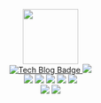 

<div id="header" align="center">
    <img src="https://media.giphy.com/media/M9gbBd9nbDrOTu1Mqx/giphy.gif" width="100"/>
    
<div id="badges">
  <a href="https://velog.io/@sirius506775/posts">
    <img src="http://img.shields.io/badge/-Tech%20blog-FF4088?style=flat-square&logo=hugo&logoColor=white&link=https://sirius506775.github.io/" alt="Tech Blog Badge"/>
  </a>
  <a href="https://instagram.com/__runner_miel">
    <img src="https://img.shields.io/badge/-Instagram-black?style=flat-square&logo=Instagram&logoColor=white&link=mailto:sirius5076775@gmail.com)"/>
  </a>
</div>

</div>

<div align="center">
 <img src="https://img.shields.io/badge/GIT-E44C30.svg?style=flat-square&logo=git&logoColor=white"/>
 <img src="(https://img.shields.io/badge/Obsidian-%23483699.svg?style=flat-square&logo=obsidian&logoColor=white"/>
 <img src="https://img.shields.io/badge/Linux-FCC624.svg?style=flat-square&logo=linux&logoColor=black"/>
 <img src="https://img.shields.io/badge/Java-%23ED8B00.svg?style=flat-square&logo=openjdk&logoColor=white"/>
 <img src="https://img.shields.io/badge/springboot-F2F4F9.svg?style=flat-square&logo=springboot"/> <br>
<img src="https://img.shields.io/badge/Dart-%230175C2.svg?style=flat-square&logo=dart&logoColor=white"/>
<img src="https://img.shields.io/badge/Flutter-%2302569B.svg?style=flat-square&logo=Flutter"/>

</div>

<!-- <p align="center">
  <a href="https://github.com/Sirius506775">
      <img src="https://github-profile-summary-cards.vercel.app/api/cards/profile-details?username=sirius506775" height="180px" width="800px"/>
   </a>
</p> 
-->



<!-- <p align="left">
<img width='600' src="https://github-profile-trophy.vercel.app/?username=sirius506775" />
</p> -->

<!-- <img width='400' src="https://github-readme-stats-eight-theta.vercel.app/api?username=Sirius506775&show_icons=true&include_all_commits=true&count_private=true"/> -->
<!-- <img src="https://komarev.com/ghpvc/?username=Sirius506775&&style=flat-square&color=blue" alt="profiles view" /> -->
